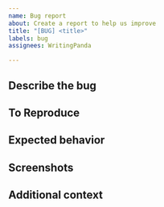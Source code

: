 ```yaml
---
name: Bug report
about: Create a report to help us improve
title: "[BUG] <title>"
labels: bug
assignees: WritingPanda

---
```


## Describe the bug
<!-- A clear and concise description of what the bug is. -->

## To Reproduce
<!-- Steps to reproduce the behavior in an ordered list -->

## Expected behavior
<!-- A clear and concise description of what you expected to happen. -->

## Screenshots
<!-- If applicable, add screenshots to help explain your problem. -->

## Additional context
<!-- Add any other context about the problem here. -->
